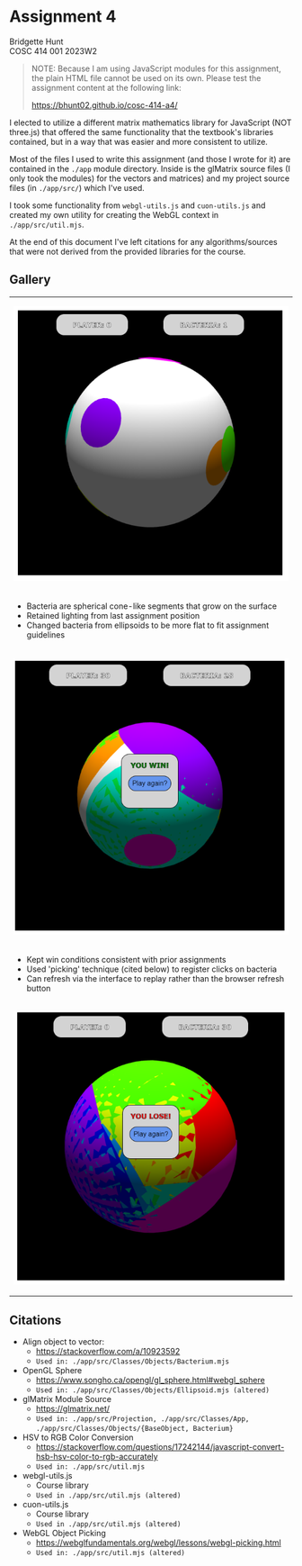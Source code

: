 # Assignment 4
Bridgette Hunt<br>
COSC 414 001 2023W2<br>

>
> NOTE: Because I am using JavaScript modules for this assignment, the plain HTML file cannot be
> used on its own. Please test the assignment content at the following link:
> 
> https://bhunt02.github.io/cosc-414-a4/
> 


I elected to utilize a different matrix mathematics library for JavaScript (NOT three.js) that
offered the same functionality that the textbook's libraries contained, but in a way that was easier
and more consistent to utilize.

Most of the files I used to write this assignment (and those I wrote for it) are contained
in the `./app` module directory. Inside is the glMatrix source files (I only took the modules) for 
the vectors and matrices) and my project source files (in `./app/src/`) which I've used.

I took some functionality from `webgl-utils.js` and `cuon-utils.js` and created my own utility for
creating the WebGL context in `./app/src/util.mjs`.

At the end of this document I've left citations for any algorithms/sources that were not derived from
the provided libraries for the course.

## Gallery

<table>
<tr>
<td>

![](./images/screenshot_game.png)
</td>
</tr>
<tr>
<td>

* Bacteria are spherical cone-like segments that grow on the surface
* Retained lighting from last assignment position
* Changed bacteria from ellipsoids to be more flat to fit assignment guidelines
</td>
</tr>
<tr>
<td>

![](./images/screenshot_win.png)
</td>
</tr>
<tr>
<td>

* Kept win conditions consistent with prior assignments
* Used 'picking' technique (cited below) to register clicks on bacteria
* Can refresh via the interface to replay rather than the browser refresh button
</td>
</tr>
<tr>
<td>

![](./images/screenshot_loss.png)
</td>
</tr>
</table>

## Citations
* Align object to vector:
  * https://stackoverflow.com/a/10923592
  * `Used in: ./app/src/Classes/Objects/Bacterium.mjs`
* OpenGL Sphere
  * https://www.songho.ca/opengl/gl_sphere.html#webgl_sphere 
  * `Used in: ./app/src/Classes/Objects/Ellipsoid.mjs (altered)`
* glMatrix Module Source
  * https://glmatrix.net/
  * `Used in: ./app/src/Projection, ./app/src/Classes/App, ./app/src/Classes/Objects/{BaseObject, Bacterium}`
* HSV to RGB Color Conversion 
  * https://stackoverflow.com/questions/17242144/javascript-convert-hsb-hsv-color-to-rgb-accurately
  * `Used in: ./app/src/util.mjs`
* webgl-utils.js
  * Course library
  * `Used in ./app/src/util.mjs (altered)`
* cuon-utils.js
  * Course library
  * `Used in ./app/src/util.mjs (altered)`
* WebGL Object Picking
  * https://webglfundamentals.org/webgl/lessons/webgl-picking.html
  * `Used in: ./app/src/util.mjs (altered)`